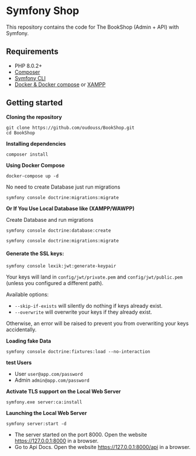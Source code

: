 Symfony Shop
==========

This repository contains the code for The BookShop (Admin + API) with Symfony.

Requirements
------------

- PHP 8.0.2+
- [Composer](https://getcomposer.org/download)
- [Symfony CLI](https://symfony.com/download) 
- [Docker & Docker compose](https://docs.docker.com/get-docker) or [XAMPP](https://www.apachefriends.org/fr/download.html)

Getting started
---------------

**Cloning the repository**

```
git clone https://github.com/oudouss/BookShop.git
cd BookShop
```

**Installing dependencies**

```
composer install
```

**Using Docker Compose**


```
docker-compose up -d
```
No need to create Database just run migrations

```
symfony console doctrine:migrations:migrate 
```

**Or If You Use Local Database like (XAMPP/WAWPP)**

Create Database and run migrations
```
symfony console doctrine:database:create
```
```
symfony console doctrine:migrations:migrate 
```

#### Generate the SSL keys:

```
symfony console lexik:jwt:generate-keypair
```

Your keys will land in `config/jwt/private.pem` and `config/jwt/public.pem` (unless you configured a different path).

Available options: 
- `--skip-if-exists` will silently do nothing if keys already exist.
- `--overwrite` will overwrite your keys if they already exist.

Otherwise, an error will be raised to prevent you from overwriting your keys accidentally.

**Loading fake Data**

```
symfony console doctrine:fixtures:load --no-interaction
```

**test Users**
- User  `user@app.com/password`
- Admin `admin@app.com/password`



**Activate TLS support on the Local Web Server**

```
symfony.exe server:ca:install
```

**Launching the Local Web Server**

```
symfony server:start -d
```

- The server started on the port 8000. Open the website <https://127.0.0.1:8000> in a browser.
- Go to Api Docs. Open the website <https://127.0.0.1:8000/api> in a browser.


